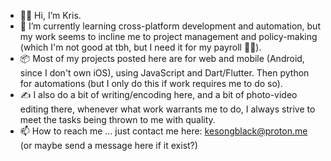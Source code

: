 - 👋🏽 Hi, I’m Kris. 
- 🌱 I’m currently learning cross-platform development and automation, but my work seems to incline me to project management and policy-making (which I'm not good at tbh, but I need it for my payroll 😵‍💫).
- 📦 Most of my projects posted here are for web and mobile (Android, since I don't own iOS), using JavaScript and Dart/Flutter. Then python for automations (but I only do this if work requires me to do so).
- ✍ I also do a bit of writing/encoding here, and a bit of photo-video editing there, whenever what work warrants me to do, I always strive to meet the tasks being thrown to me with quality.
- 📫 How to reach me ... just contact me here: kesongblack@proton.me (or maybe send a message here if it exist?)

<!---
kesongblack/kesongblack is a ✨ special ✨ repository because its `README.md` (this file) appears on your GitHub profile.
You can click the Preview link to take a look at your changes.
--->

